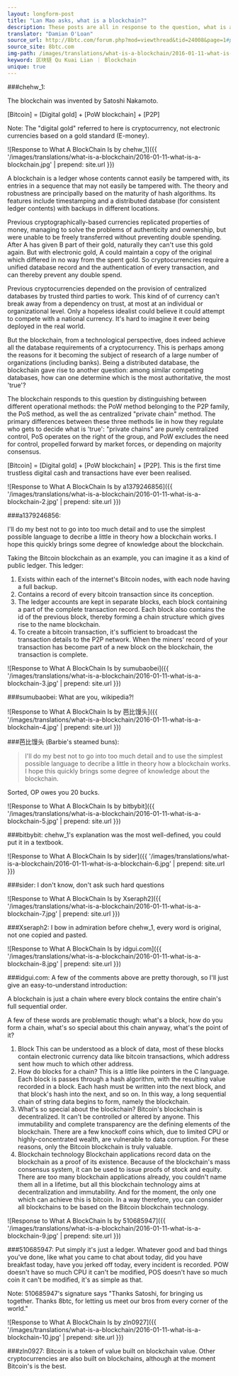 ```yaml
---
layout: longform-post
title: "Lan Mao asks, what is a blockchain?"
description: These posts are all in response to the question, what is a blockchain?
translator: "Damian O'Loan"
source_url: http://8btc.com/forum.php?mod=viewthread&tid=24008&page=1#pid273016
source_site: 8btc.com
img-path: /images/translations/what-is-a-blockchain/2016-01-11-what-is-a-blockchain.jpg
keyword: 区块链 Qu Kuai Lian ｜ Blockchain
unique: true
---
```

###chehw_1:

The blockchain was invented by Satoshi Nakamoto.

[Bitcoin] = [Digital gold] + [PoW blockchain] + [P2P]

Note: The "digital gold" referred to here is cryptocurrency, not electronic currencies based on a gold standard (E-money).

![Response to What A BlockChain Is by chehw_1]({{ '/images/translations/what-is-a-blockchain/2016-01-11-what-is-a-blockchain.jpg' | prepend: site.url }})

A blockchain is a ledger whose contents cannot easily be tampered with, its entries in a sequence that may not easily be tampered with. The theory and robustness are principally based on the maturity of hash algorithms. Its features include timestamping and a distributed database (for consistent ledger contents) with backups in different locations.

Previous cryptographically-based currencies replicated properties of money, managing to solve the problems of authenticity and ownership, but were unable to be freely transferred without preventing double spending. After A has given B part of their gold, naturally they can't use this gold again. But with electronic gold, A could maintain a copy of the original which differed in no way from the spent gold. So cryptocurrencies require a unified database record and the authentication of every transaction, and can thereby prevent any double spend.

Previous cryptocurrencies depended on the provision of centralized databases by trusted third parties to work. This kind of of currency can't break away from a dependency on trust, at most at an individual or organizational level. Only a hopeless idealist could believe it could attempt to compete with a national currency. It's hard to imagine it ever being deployed in the real world.

But the blockchain, from a technological perspective, does indeed achieve all the database requirements of a cryptocurrency. This is perhaps among the reasons for it becoming the subject of research of a large number of organizations (including banks). Being a distributed database, the blockchain gave rise to another question: among similar competing databases, how can one determine which is the most authoritative, the most 'true'?

The blockchain responds to this question by distinguishing between different operational methods: the PoW method belonging to the P2P family, the PoS method, as well the as centralized "private chain" method. The primary differences between these three methods lie in how they regulate who gets to decide what is 'true': "private chains" are purely centralized control, PoS operates on the right of the group, and PoW excludes the need for control, propelled forward by market forces, or depending on majority consensus.

[Bitcoin] = [Digital gold] + [PoW blockchain] + [P2P]. This is the first time trustless digital cash and transactions have ever been realised.

![Response to What A BlockChain Is by a1379246856]({{ '/images/translations/what-is-a-blockchain/2016-01-11-what-is-a-blockchain-2.jpg' | prepend: site.url }})

###a1379246856:

I'll do my best not to go into too much detail and to use the simplest possible language to decribe a little in theory how a blockchain works. I hope this quickly brings some degree of knowledge about the blockchain.

Taking the Bitcoin blockchain as an example, you can imagine it as a kind of public ledger. This ledger:

1. Exists within each of the internet's Bitcoin nodes, with each node having a full backup.
2. Contains a record of every bitcoin transaction since its conception.
3. The ledger accounts are kept in separate blocks, each block containing a part of the complete transaction record. Each block also contains the id of the previous block, thereby forming a chain structure which gives rise to the name blockchain.
4. To create a bitcoin transaction, it's sufficient to broadcast the transaction details to the P2P network. When the miners' record of your transaction has become part of a new block on the blockchain, the transaction is complete.

![Response to What A BlockChain Is by sumubaobei]({{ '/images/translations/what-is-a-blockchain/2016-01-11-what-is-a-blockchain-3.jpg' | prepend: site.url }})

###sumubaobei:
What are you, wikipedia?!

![Response to What A BlockChain Is by 芭比馒头]({{ '/images/translations/what-is-a-blockchain/2016-01-11-what-is-a-blockchain-4.jpg' | prepend: site.url }})

###芭比馒头 (Barbie's steamed buns):
> I'll do my best not to go into too much detail and to use the simplest possible language to decribe a little in theory how a blockchain works. I hope this quickly brings some degree of knowledge about the blockchain.

Sorted, OP owes you 20 bucks.

![Response to What A BlockChain Is by bitbybit]({{ '/images/translations/what-is-a-blockchain/2016-01-11-what-is-a-blockchain-5.jpg' | prepend: site.url }})

###bitbybit:
chehw_1's explanation was the most well-defined, you could put it in a textbook.

![Response to What A BlockChain Is by sider]({{ '/images/translations/what-is-a-blockchain/2016-01-11-what-is-a-blockchain-6.jpg' | prepend: site.url }})

###sider:
I don't know, don't ask such hard questions

![Response to What A BlockChain Is by Xseraph2]({{ '/images/translations/what-is-a-blockchain/2016-01-11-what-is-a-blockchain-7.jpg' | prepend: site.url }})

###Xseraph2:
I bow in admiration before chehw_1, every word is original, not one copied and pasted.

![Response to What A BlockChain Is by idgui.com]({{ '/images/translations/what-is-a-blockchain/2016-01-11-what-is-a-blockchain-8.jpg' | prepend: site.url }})

###idgui.com:
A few of the comments above are pretty thorough, so I'll just give an easy-to-understand introduction:

A blockchain is just a chain where every block contains the entire chain's full sequential order.

A few of these words are problematic though: what's a block, how do you form a chain, what's so special about this chain anyway, what's the point of it?

1. Block
This can be understood as a block of data, most of these blocks contain electronic currency data like bitcoin transactions, which address sent how much to which other address.
2. How do blocks for a chain?
This is a little like pointers in the C language. Each block is passes through a hash algorithm, with the resulting value recorded in a block. Each hash must be written into the next block, and that block's hash into the next, and so on. In this way, a long sequential chain of string data begins to form, namely the blockchain.
3. What's so special about the blockchain?
Bitcoin's blockchain is decentralized. It can't be controlled or altered by anyone. This immutability and complete transparency are the defining elements of the blockchain. There are a few knockoff coins which, due to limited CPU or highly-concentrated wealth, are vulnerable to data corruption. For these reasons, only the Bitcoin blockchain is truly valuable.
4. Blockchain technology
Blockchain applications record data on the blockchain as a proof of its existence. Because of the blockchain's mass consensus system, it can be used to issue proofs of stock and equity. There are too many blockchain applications already, you couldn't name them all in a lifetime, but all this blockchain technology aims at decentralization and immutability. And for the moment, the only one which can achieve this is bitcoin. In a way therefore, you can consider all blockchains to be based on the Bitcoin blockchain technology.

![Response to What A BlockChain Is by 510685947]({{ '/images/translations/what-is-a-blockchain/2016-01-11-what-is-a-blockchain-9.jpg' | prepend: site.url }})

###510685947:
Put simply it's just a ledger. Whatever good and bad things you've done, like what you came to chat about today, did you have breakfast today, have you jerked off today, every incident is recorded. POW doesn't have so much CPU it can't be modified, POS doesn't have so much coin it can't be modified, it's as simple as that.

Note: 510685947's signature says "Thanks Satoshi, for bringing us together. Thanks 8btc, for letting us meet our bros from every corner of the world."

![Response to What A BlockChain Is by zln0927]({{ '/images/translations/what-is-a-blockchain/2016-01-11-what-is-a-blockchain-10.jpg' | prepend: site.url }})

###zln0927:
Bitcoin is a token of value built on blockchain value. Other cryptocurrencies are also built on blockchains, although at the moment Bitcoin's is the best.
